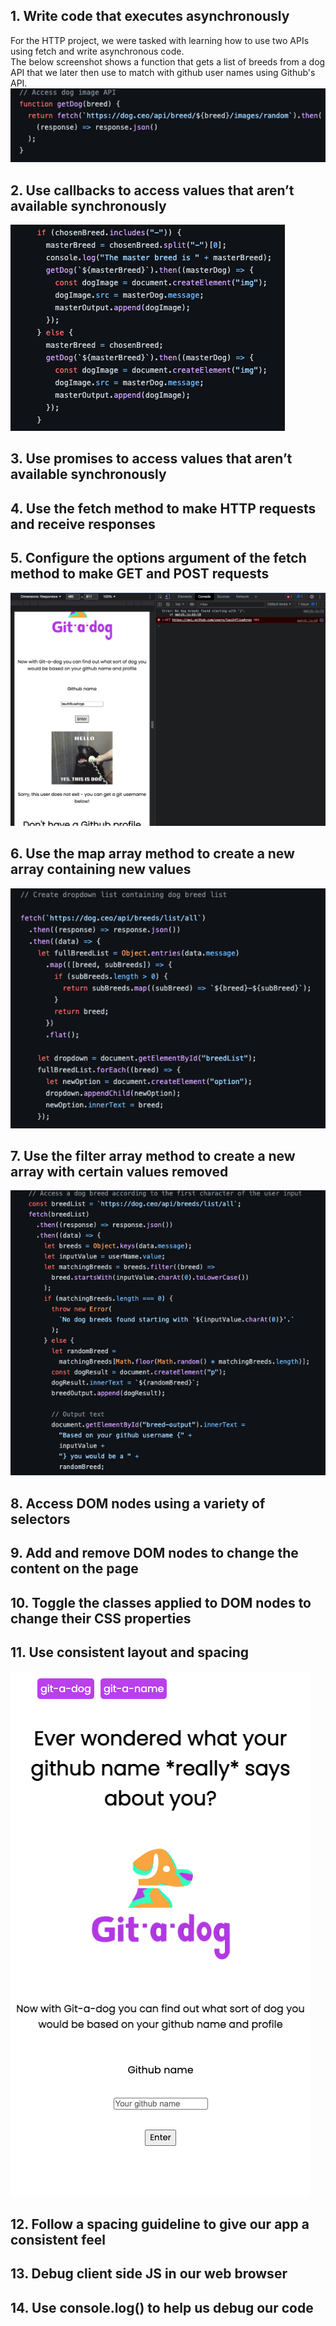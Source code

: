## 1. Write code that executes asynchronously
For the HTTP project, we were tasked with learning how to use two APIs using fetch and write asynchronous code. 
<br>
The below screenshot shows a function that gets a list of breeds from a dog API that we later then use to match with github user names using Github's API.
![async_code](Screenshot%202023-02-27%20at%2019.42.05.png)

## 2. Use callbacks to access values that aren’t available synchronously
![async_code](Screenshot%202023-02-27%20at%2019.39.24.png)


## 3. Use promises to access values that aren’t available synchronously

## 4. Use the fetch method to make HTTP requests and receive responses

## 5. Configure the options argument of the fetch method to make GET and POST requests
![get_post](GET_Post.png)
## 6. Use the map array method to create a new array containing new values
![map_method](map_functions.png)
## 7. Use the filter array method to create a new array with certain values removed
![filter_method](filter%20functions.png)
## 8. Access DOM nodes using a variety of selectors

## 9. Add and remove DOM nodes to change the content on the page

## 10. Toggle the classes applied to DOM nodes to change their CSS properties

## 11. Use consistent layout and spacing
![layout](white_space.png)
## 12. Follow a spacing guideline to give our app a consistent feel

## 13. Debug client side JS in our web browser

## 14. Use console.log() to help us debug our code
